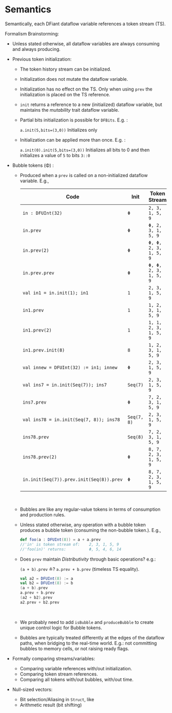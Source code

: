 # Semantics

Semantically, each DFiant dataflow variable references a token stream (TS). 





Formalism Brainstorming:

* Unless stated otherwise, all dataflow variables are always consuming and always producing.

* Previous token initialization:

  * The token history stream can be initialized.

  * Initialization does not mutate the dataflow variable.

  * Initialization has no effect on the TS. Only when using `prev` the initialization is placed on the TS reference.

  * `init` returns a reference to a new (initialized) dataflow variable, but maintains the *mutability* trait dataflow variable. 

  * Partial bits initialization is possible for `DFBits`. E.g. :

    `a.init(5,bits=(3,0))` Initializes only 

  * Initialization can be applied more than once. E.g. :

    `a.init(0).init(5,bits=(3,0))` Initializes all bits to 0 and then initializes a value of `5` to bits `3::0`

* Bubble tokens (Φ) :

  * Produced when a `prev` is called on a non-initialized dataflow variable. E.g.,

    | Code                                     | Init        | Token Stream          |
    | ---------------------------------------- | ----------- | --------------------- |
    | `in : DFUInt(32)`                        | `Φ`         | `2, 3, 1, 5, 9`       |
    | `in.prev`                                | `Φ`         | `Φ, 2, 3, 1, 5, 9`    |
    | `in.prev(2)`                             | `Φ`         | `Φ, Φ, 2, 3, 1, 5, 9` |
    | `in.prev.prev`                           | `Φ`         | `Φ, Φ, 2, 3, 1, 5, 9` |
    | `val in1 = in.init(1); in1`              | `1`         | `2, 3, 1, 5, 9`       |
    | `in1.prev`                               | `1`         | `1, 2, 3, 1, 5, 9`    |
    | `in1.prev(2)`                            | `1`         | `1, 1, 2, 3, 1, 5, 9` |
    | `in1.prev.init(8)`                       | `8`         | `1, 2, 3, 1, 5, 9`    |
    | `val innew = DFUInt(32) := in1; innew`   | `Φ`         | `2, 3, 1, 5, 9`       |
    | `val ins7 = in.init(Seq(7)); ins7`       | `Seq(7)`    | `2, 3, 1, 5, 9`       |
    | `ins7.prev`                              | `Φ`         | `7, 2, 3, 1, 5, 9`    |
    | `val ins78 = in.init(Seq(7, 8)); ins78`  | `Seq(7, 8)` | `2, 3, 1, 5, 9`       |
    | `ins78.prev`                             | `Seq(8)`    | `7, 2, 3, 1, 5, 9`    |
    | `ins78.prev(2)`                          | `Φ`         | `8, 7, 2, 3, 1, 5, 9` |
    | `in.init(Seq(7)).prev.init(Seq(8)).prev` | `Φ`         | `8, 7, 2, 3, 1, 5, 9` |

    ​

  * Bubbles are like any regular-value tokens in terms of consumption and production rules.

  * Unless stated otherwise, any operation with a bubble token produces a bubble token (consuming the non-bubble token.). E.g., 

    ```scala
    def foo(a : DFUInt(8)) = a + a.prev
    //'in' is token stream of:    2, 3, 1, 5, 9
    //'foo(in)' returns:          Φ, 5, 4, 6, 14
    ```

  * Does `prev` maintain *Distributivity* through basic operations? e.g.: 

    `(a + b).prev` ≗? `a.prev + b.prev` (timeless TS equality).

    ```scala
    val a2 = DFUInt(8) := a
    val b2 = DFUInt(8) := b
    (a + b).prev
    a.prev + b.prev
    (a2 + b2).prev
    a2.prev + b2.prev
    ```

    ​

  * We probably need to add `isBubble` and `produceBubble` to create unique control logic for Bubble tokens. 

  * Bubbles are typically treated differently at the edges of the dataflow paths, when bridging to the real-time world. E.g.: not committing bubbles to memory cells, or not raising ready flags.

* Formally comparing streams/variables:

  * Comparing variable references with/out initialization.
  * Comparing token stream references.
  * Comparing all tokens with/out bubbles, with/out time.

* Null-sized vectors:

  * Bit selection/Aliasing in `Struct`, like 
  * Arithmetic result (bit shifting)



